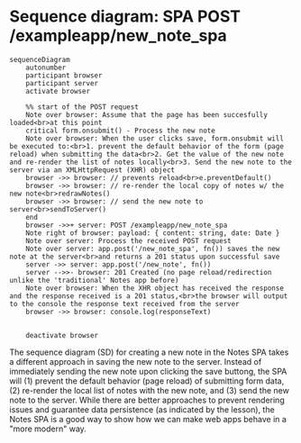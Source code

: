 # Sequence diagram: SPA POST /exampleapp/new_note_spa
```mermaid
sequenceDiagram
    autonumber
    participant browser
    participant server
    activate browser

    %% start of the POST request
    Note over browser: Assume that the page has been succesfully loaded<br>at this point
    critical form.onsubmit() - Process the new note 
    Note over browser: When the user clicks save, form.onsubmit will be executed to:<br>1. prevent the default behavior of the form (page reload) when submitting the data<br>2. Get the value of the new note and re-render the list of notes locally<br>3. Send the new note to the server via an XMLHttpRequest (XHR) object
    browser ->> browser: // prevents reload<br>e.preventDefault()
    browser ->> browser: // re-render the local copy of notes w/ the new note<br>redrawNotes()
    browser ->> browser: // send the new note to server<br>sendToServer()
    end
    browser ->>+ server: POST /exampleapp/new_note_spa
    Note right of browser: payload: { content: string, date: Date }
    Note over server: Process the received POST request
    Note over server: app.post('/new_note_spa', fn()) saves the new note at the server<br>and returns a 201 status upon successful save
    server ->> server: app.post('/new_note', fn())
    server -->>- browser: 201 Created (no page reload/redirection unlike the 'traditional' Notes app before)
    Note over browser: When the XHR object has received the response and the response received is a 201 status,<br>the browser will output to the console the response text received from the server
    browser ->> browser: console.log(responseText)


    deactivate browser
```
The sequence diagram (SD) for creating a new note in the Notes SPA takes a different approach in saving the new note to the server. Instead of immediately sending the new note upon clicking the save buttong, the SPA will (1) prevent the default behavior (page reload) of submitting form data, (2) re-render the local list of notes with the new note, and (3) send the new note to the server. While there are better approaches to prevent rendering issues and guarantee data persistence (as indicated by the lesson), the Notes SPA is a good way to show how we can make web apps behave in a "more modern" way.